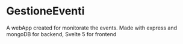 # GestioneEventi
A webApp created for monitorate the events. Made with express and mongoDB for backend, Svelte 5 for frontend
